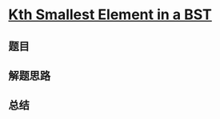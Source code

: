 # [Kth Smallest Element in a BST](https://leetcode.com/problems/kth-smallest-element-in-a-bst/)
## 题目


## 解题思路


## 总结


